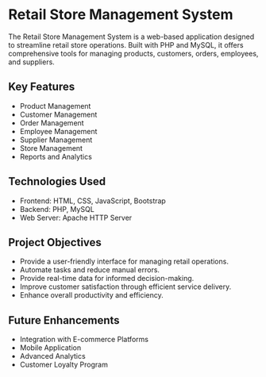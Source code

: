 # Retail Store Management System

The Retail Store Management System is a web-based application designed to streamline retail store operations. Built with PHP and MySQL, it offers comprehensive tools for managing products, customers, orders, employees, and suppliers.

## Key Features

- Product Management
- Customer Management
- Order Management
- Employee Management
- Supplier Management
- Store Management
- Reports and Analytics

## Technologies Used

- Frontend: HTML, CSS, JavaScript, Bootstrap
- Backend: PHP, MySQL
- Web Server: Apache HTTP Server

## Project Objectives

- Provide a user-friendly interface for managing retail operations.
- Automate tasks and reduce manual errors.
- Provide real-time data for informed decision-making.
- Improve customer satisfaction through efficient service delivery.
- Enhance overall productivity and efficiency.

## Future Enhancements

- Integration with E-commerce Platforms
- Mobile Application
- Advanced Analytics
- Customer Loyalty Program
